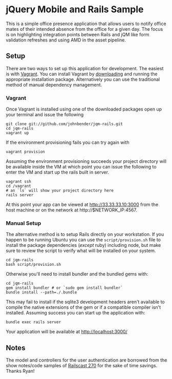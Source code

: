 # jQuery Mobile and Rails Sample

This is a simple office presence application that allows users to notify office mates of their intended absence from the office for a given day. The focus is on highlighting integration points between Rails and jQM like form validation refreshes and using AMD in the asset pipeline.

## Setup

There are two ways to set up this application for development. The easiest is with [Vagrant](http://vagrantup.com). You can install Vagrant by [downloading](http://downloads.vagrantup.com/tags/v1.0.3) and running the appropriate installation package. Alternatively you can use the traditional method of manual dependency management.

### Vagrant

Once Vagrant is installed using one of the downloaded packages open up your terminal and issue the following

    git clone git://github.com/johnbender/jqm-rails.git
    cd jqm-rails
    vagrant up

If the environment provisioning fails you can try again with

    vagrant provision

Assuming the environment provisioning succeeds your project directory will be available inside the VM at which point you can issue the following to enter the VM and start up the rails built in server.

    vagrant ssh
    cd /vagrant
    # an `ls` will show your project directory here
    rails server

At this point your app can be viewed at http://33.33.33.10:3000 from the host machine or on the network at http://$NETWORK_IP:4567.

### Manual Setup

The alternative method is to setup Rails directly on your workstation. If you happen to be running Ubuntu you can use the `script/provision.sh` file to install the package dependencies (_except_ ruby) including node, but make sure to review the script to verify what will be installed on your system.

    cd jqm-rails
    bash script/provision.sh

Otherwise you'll need to install bundler and the bundled gems with:

    cd jqm-rails
    gem install bundler # or `sudo gem install bundler`
    bundle install --path=./.bundle

This may fail to install if the sqlite3 development headers aren't available to compile the native extensions of the gem or if a compatible compiler isn't installed. Assuming success you can start up the application with:

    bundle exec rails server

Your application will be available at [http://localhost:3000/](http://localhost:3000)

## Notes

The model and controllers for the user authentication are borrowed from the show notes/code samples of [Railscast 270](https://github.com/railscasts/episode-270/tree/master/auth-after) for the sake of time savings. Thanks Ryan!
